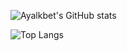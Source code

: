 ![Ayalkbet's GitHub stats](https://github-readme-stats.vercel.app/api?username=mr-Ayalk=&show_icons=true&theme=radical)


![Top Langs](https://github-readme-stats.vercel.app/api/top-langs/?username=mr-Ayalk=&layout=compact&theme=radical)
